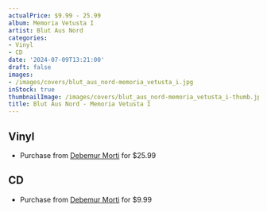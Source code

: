```yaml
---
actualPrice: $9.99 - 25.99
album: Memoria Vetusta I
artist: Blut Aus Nord
categories:
- Vinyl
- CD
date: '2024-07-09T13:21:00'
draft: false
images:
- /images/covers/blut_aus_nord-memoria_vetusta_i.jpg
inStock: true
thumbnailImage: /images/covers/blut_aus_nord-memoria_vetusta_i-thumb.jpg
title: Blut Aus Nord - Memoria Vetusta I
---
```


## Vinyl
* Purchase from [Debemur Morti](https://debemurmorti.aisamerch.com/item/112541) for $25.99
## CD
* Purchase from [Debemur Morti](https://debemurmorti.aisamerch.com/item/101329) for $9.99
